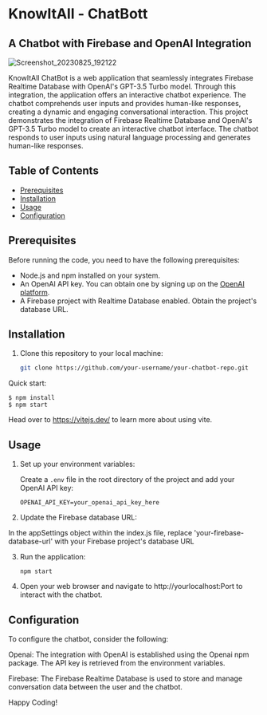 # KnowItAll - ChatBott
## A Chatbot with Firebase and OpenAI Integration

![Screenshot_20230825_192122](https://github.com/mohammadshahidbeigh/knowitall-ChatBot/assets/85876937/0b1fee88-da6a-423e-9c7c-a4311d921f02)



KnowItAll ChatBot is a web application that seamlessly integrates Firebase Realtime Database with OpenAI's GPT-3.5 Turbo model. Through this integration, the application offers an interactive chatbot experience. The chatbot comprehends user inputs and provides human-like responses, creating a dynamic and engaging conversational interaction. This project demonstrates the integration of Firebase Realtime Database and OpenAI's GPT-3.5 Turbo model to create an interactive chatbot interface. The chatbot responds to user inputs using natural language processing and generates human-like responses.

## Table of Contents

- [Prerequisites](#prerequisites)
- [Installation](#installation)
- [Usage](#usage)
- [Configuration](#configuration)


## Prerequisites

Before running the code, you need to have the following prerequisites:

- Node.js and npm installed on your system.
- An OpenAI API key. You can obtain one by signing up on the [OpenAI platform](https://beta.openai.com/signup/).
- A Firebase project with Realtime Database enabled. Obtain the project's database URL.

## Installation

1. Clone this repository to your local machine:

   ```bash
   git clone https://github.com/your-username/your-chatbot-repo.git

Quick start:

```
$ npm install
$ npm start
```

Head over to https://vitejs.dev/ to learn more about using vite.
## Usage

1. Set up your environment variables:
   
   Create a `.env` file in the root directory of the project and add your OpenAI API key:

   ```env
   OPENAI_API_KEY=your_openai_api_key_here
2. Update the Firebase database URL:

In the appSettings object within the index.js file, replace 'your-firebase-database-url' with your Firebase project's database URL

3. Run the application:
    ```
    npm start
    ```
4. Open your web browser and navigate to http://yourlocalhost:Port to interact with the chatbot.

   

## Configuration
To configure the chatbot, consider the following:

Openai: The integration with OpenAI is established using the Openai npm package. The API key is retrieved from the environment variables.


Firebase: The Firebase Realtime Database is used to store and manage conversation data between the user and the chatbot.

Happy Coding!
